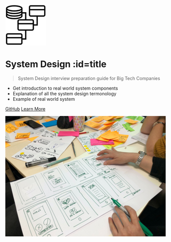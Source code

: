 ![System Design](_assets/img/logo.svg ':size=100')

# System Design :id=title

> System Design interview preparation guide for Big Tech Companies

- Get introduction to real world system components
- Explanation of all the system design termonology
- Example of real world system

[GitHub](https://github.com/milon/system-design)
[Learn More](/?id=system-design)

<!-- background image -->

![](./_assets/img/background.jpg)